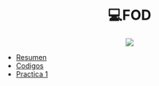 <h1 align="center"> 💻FOD </h1>

<div align="center">
<img src="https://media.giphy.com/media/zOvBKUUEERdNm/giphy.gif"/>
 </div>

- [Resumen](/Documentos/Teoria.md)
- [Codigos](/Documentos/Codigos.md)
- [Practica 1](/Documentos/Practica1.md)
